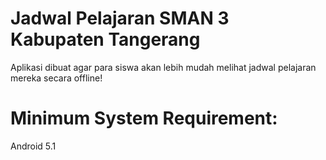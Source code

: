 # Jadwal Pelajaran SMAN 3 Kabupaten Tangerang
Aplikasi dibuat agar para siswa akan lebih mudah melihat jadwal pelajaran mereka secara offline! 

# Minimum System Requirement: <br>
Android 5.1 <br>